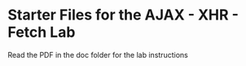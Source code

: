 # Starter Files for the AJAX - XHR - Fetch Lab

Read the PDF in the doc folder for the lab instructions
